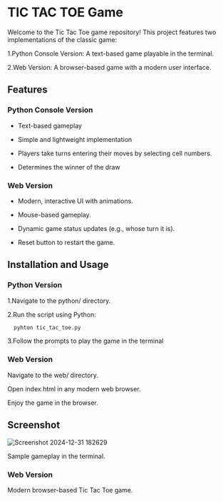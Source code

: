 
# TIC TAC TOE Game

Welcome to the Tic Tac Toe game repository! This project features two implementations of the classic game:

1.Python Console Version: A text-based game playable in the terminal.

2.Web Version: A browser-based game with a modern user interface.



## Features

### Python Console Version

- Text-based gameplay
- Simple and lightweight implementation
- Players take turns entering their moves by selecting cell numbers.

- Determines the winner of the draw


### Web Version

- Modern, interactive UI with animations.

- Mouse-based gameplay.

- Dynamic game status updates (e.g., whose turn it is).

- Reset button to restart the game.



## Installation and Usage

### Python Version

1.Navigate to the python/ directory.

2.Run the script using Python:

```bash
  pyhton tic_tac_toe.py
```
3.Follow the prompts to play the game in the terminal
    


### Web Version

Navigate to the web/ directory.

Open index.html in any modern web browser.

Enjoy the game in the browser.


## Screenshot

![Screenshot 2024-12-31 182629](https://github.com/user-attachments/assets/3d901c13-1f1e-4082-bccf-fb55ef6956b3)

Sample gameplay in the terminal.

### Web Version

Modern browser-based Tic Tac Toe game.
